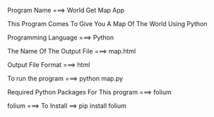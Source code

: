 Program Name ===> World Get Map App

This Program Comes To Give You A Map Of The World Using Python

Programming Language ===> Python

The Name Of The Output File ===> map.html

Output File Format ===> html

To run the program ===> python map.py

Required Python Packages For This program ===> folium

folium ===> To Install ==> pip install folium

